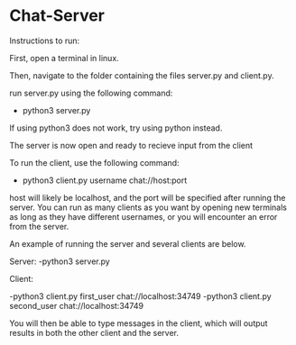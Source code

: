 # Chat-Server
Instructions to run:

First, open a terminal in linux.

Then, navigate to the folder containing the files server.py and client.py.

run server.py using the following command:
- python3 server.py

If using python3 does not work, try using python instead.

The server is now open and ready to recieve input from the client

To run the client, use the following command:

- python3 client.py username chat://host:port

host will likely be localhost, and the port will be specified after running the server.
You can run as many clients as you want by opening new terminals as long as they have different usernames, or you will
encounter an error from the server.

An example of running the server and several clients are below.

Server: 
-python3 server.py

Client:

-python3 client.py first_user chat://localhost:34749
-python3 client.py second_user chat://localhost:34749

You will then be able to type messages in the client, which will output results in both the other client and the server.